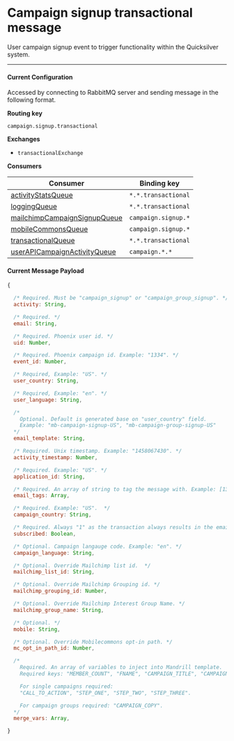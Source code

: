 # Campaign signup transactional message

User campaign signup event to trigger functionality within the Quicksilver system.

----

#### Current Configuration
Accessed by connecting to RabbitMQ server and sending message in the following format.

**Routing key**

`campaign.signup.transactional`

**Exchanges**

- `transactionalExchange`

**Consumers**

| Consumer                                                                  | Binding key           |
| ------------------------------------------------------------------------- | ----------------------|
| [activityStatsQueue](../queues/activityStatsQueue.md)                     |  `*.*.transactional`  |
| [loggingQueue](../queues/loggingQueue.md)                                 |  `*.*.transactional`  |
| [mailchimpCampaignSignupQueue](../queues/mailchimpCampaignSignupQueue.md) |  `campaign.signup.*`  |
| [mobileCommonsQueue](../queues/mobileCommonsQueue.md)                     |  `campaign.signup.*`  |
| [transactionalQueue](../queues/transactionalQueue.md)                     |  `*.*.transactional`  |
| [userAPICampaignActivityQueue](../queues/userAPICampaignActivityQueue.md) |  `campaign.*.*`       |

#### Current Message Payload
```js
{

  /* Required. Must be "campaign_signup" or "campaign_group_signup". */
  activity: String,

  /* Required. */
  email: String,

  /* Required. Phoenix user id. */
  uid: Number,

  /* Required. Phoenix campaign id. Example: "1334". */
  event_id: Number,

  /* Required, Example: "US". */
  user_country: String,

  /* Required, Example: "en". */
  user_language: String,

  /*
    Optional. Default is generated base on "user_country" field.
    Example: "mb-campaign-signup-US", "mb-campaign-group-signup-US"
  */
  email_template: String,

  /* Required. Unix timestamp. Example: "1458067430". */
  activity_timestamp: Number,

  /* Required. Example: "US". */
  application_id: String,

  /* Required. An array of string to tag the message with. Example: [1334, "drupal_campaign_signup"]. */
  email_tags: Array,

  /* Required. Example: "US".  */
  campaign_country: String,

  /* Required. Always "1" as the transaction always results in the email address being subscribed. */
  subscribed: Boolean,

  /* Optional. Campaign langauge code. Example: "en". */
  campaign_language: String,

  /* Optional. Override Mailchimp list id.  */
  mailchimp_list_id: String,

  /* Optional. Override Mailchimp Grouping id. */
  mailchimp_grouping_id: Number,

  /* Optional. Override Mailchimp Interest Group Name. */
  mailchimp_group_name: String,

  /* Optional. */
  mobile: String,

  /* Optional. Override Mobilecommons opt-in path. */
  mc_opt_in_path_id: Number,

  /*
    Required. An array of variables to inject into Mandrill template.
    Required keys: "MEMBER_COUNT", "FNAME", "CAMPAIGN_TITLE", "CAMPAIGN_LINK".

    For single campaigns required:
    "CALL_TO_ACTION", "STEP_ONE", "STEP_TWO", "STEP_THREE".

    For campaign groups required: "CAMPAIGN_COPY".
  */
  merge_vars: Array,

}
```
